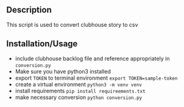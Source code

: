 ## Description
This script is used to convert clubhouse story to csv

## Installation/Usage
- include clubhouse backlog file and reference appropriately in `conversion.py`
- Make sure you have python3 installed
- export `TOKEN` to terminal environment `export TOKEN=sample-token`
- create a virtual environment `python3 -m venv venv`
- install requirements `pip install requireements.txt`
- make necessary conversion `python conversion.py`
